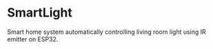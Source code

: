 # SmartLight
Smart home system automatically controlling living room light using IR emitter on ESP32.
